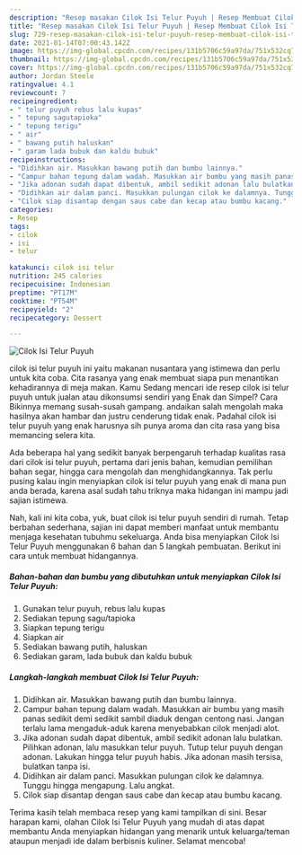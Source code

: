```yaml
---
description: "Resep masakan Cilok Isi Telur Puyuh | Resep Membuat Cilok Isi Telur Puyuh Yang Enak Banget"
title: "Resep masakan Cilok Isi Telur Puyuh | Resep Membuat Cilok Isi Telur Puyuh Yang Enak Banget"
slug: 729-resep-masakan-cilok-isi-telur-puyuh-resep-membuat-cilok-isi-telur-puyuh-yang-enak-banget
date: 2021-01-14T07:00:43.142Z
image: https://img-global.cpcdn.com/recipes/131b5706c59a97da/751x532cq70/cilok-isi-telur-puyuh-foto-resep-utama.jpg
thumbnail: https://img-global.cpcdn.com/recipes/131b5706c59a97da/751x532cq70/cilok-isi-telur-puyuh-foto-resep-utama.jpg
cover: https://img-global.cpcdn.com/recipes/131b5706c59a97da/751x532cq70/cilok-isi-telur-puyuh-foto-resep-utama.jpg
author: Jordan Steele
ratingvalue: 4.1
reviewcount: 7
recipeingredient:
- " telur puyuh rebus lalu kupas"
- " tepung sagutapioka"
- " tepung terigu"
- " air"
- " bawang putih haluskan"
- " garam lada bubuk dan kaldu bubuk"
recipeinstructions:
- "Didihkan air. Masukkan bawang putih dan bumbu lainnya."
- "Campur bahan tepung dalam wadah. Masukkan air bumbu yang masih panas sedikit demi sedikit sambil diaduk dengan centong nasi. Jangan terlalu lama mengaduk-aduk karena menyebabkan cilok menjadi alot."
- "Jika adonan sudah dapat dibentuk, ambil sedikit adonan lalu bulatkan. Pilihkan adonan, lalu masukkan telur puyuh. Tutup telur puyuh dengan adonan. Lakukan hingga telur puyuh habis. Jika adonan masih tersisa, bulatkan tanpa isi."
- "Didihkan air dalam panci. Masukkan pulungan cilok ke dalamnya. Tunggu hingga mengapung. Lalu angkat."
- "Cilok siap disantap dengan saus cabe dan kecap atau bumbu kacang."
categories:
- Resep
tags:
- cilok
- isi
- telur

katakunci: cilok isi telur 
nutrition: 245 calories
recipecuisine: Indonesian
preptime: "PT17M"
cooktime: "PT54M"
recipeyield: "2"
recipecategory: Dessert

---
```



![Cilok Isi Telur Puyuh](https://img-global.cpcdn.com/recipes/131b5706c59a97da/751x532cq70/cilok-isi-telur-puyuh-foto-resep-utama.jpg)


cilok isi telur puyuh ini yaitu makanan nusantara yang istimewa dan perlu untuk kita coba. Cita rasanya yang enak membuat siapa pun menantikan kehadirannya di meja makan.
Kamu Sedang mencari ide resep cilok isi telur puyuh untuk jualan atau dikonsumsi sendiri yang Enak dan Simpel? Cara Bikinnya memang susah-susah gampang. andaikan salah mengolah maka hasilnya akan hambar dan justru cenderung tidak enak. Padahal cilok isi telur puyuh yang enak harusnya sih punya aroma dan cita rasa yang bisa memancing selera kita.

Ada beberapa hal yang sedikit banyak berpengaruh terhadap kualitas rasa dari cilok isi telur puyuh, pertama dari jenis bahan, kemudian pemilihan bahan segar, hingga cara mengolah dan menghidangkannya. Tak perlu pusing kalau ingin menyiapkan cilok isi telur puyuh yang enak di mana pun anda berada, karena asal sudah tahu triknya maka hidangan ini mampu jadi sajian istimewa.




Nah, kali ini kita coba, yuk, buat cilok isi telur puyuh sendiri di rumah. Tetap berbahan sederhana, sajian ini dapat memberi manfaat untuk membantu menjaga kesehatan tubuhmu sekeluarga. Anda bisa menyiapkan Cilok Isi Telur Puyuh menggunakan 6 bahan dan 5 langkah pembuatan. Berikut ini cara untuk membuat hidangannya.

<!--inarticleads1-->

##### Bahan-bahan dan bumbu yang dibutuhkan untuk menyiapkan Cilok Isi Telur Puyuh:

1. Gunakan  telur puyuh, rebus lalu kupas
1. Sediakan  tepung sagu/tapioka
1. Siapkan  tepung terigu
1. Siapkan  air
1. Sediakan  bawang putih, haluskan
1. Sediakan  garam, lada bubuk dan kaldu bubuk




<!--inarticleads2-->

##### Langkah-langkah membuat Cilok Isi Telur Puyuh:

1. Didihkan air. Masukkan bawang putih dan bumbu lainnya.
1. Campur bahan tepung dalam wadah. Masukkan air bumbu yang masih panas sedikit demi sedikit sambil diaduk dengan centong nasi. Jangan terlalu lama mengaduk-aduk karena menyebabkan cilok menjadi alot.
1. Jika adonan sudah dapat dibentuk, ambil sedikit adonan lalu bulatkan. Pilihkan adonan, lalu masukkan telur puyuh. Tutup telur puyuh dengan adonan. Lakukan hingga telur puyuh habis. Jika adonan masih tersisa, bulatkan tanpa isi.
1. Didihkan air dalam panci. Masukkan pulungan cilok ke dalamnya. Tunggu hingga mengapung. Lalu angkat.
1. Cilok siap disantap dengan saus cabe dan kecap atau bumbu kacang.




Terima kasih telah membaca resep yang kami tampilkan di sini. Besar harapan kami, olahan Cilok Isi Telur Puyuh yang mudah di atas dapat membantu Anda menyiapkan hidangan yang menarik untuk keluarga/teman ataupun menjadi ide dalam berbisnis kuliner. Selamat mencoba!
